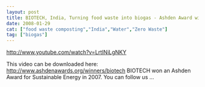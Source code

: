 ```yaml
---
layout: post
title: BIOTECH, India, Turning food waste into biogas - Ashden Award winner
date: 2008-01-29
cat: ["food waste composting","India","Water","Zero Waste"]
tag: ["biogas"]
---
```


http://www.youtube.com/watch?v=LrtINiLgNKY  

This video can be downloaded here: http://www.ashdenawards.org/winners/biotech BIOTECH won an Ashden Award for Sustainable Energy in 2007. You can follow us ...